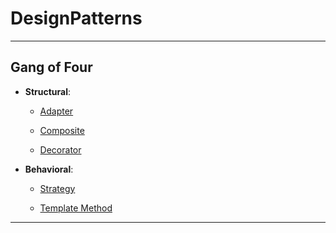 # DesignPatterns

---

## Gang of Four

* **Structural**:

	* [Adapter](adapter/)

	* [Composite](composite/)

	* [Decorator](decorator/)

* **Behavioral**:

	* [Strategy](strategy/)
	
	* [Template Method](template_method/)

---
